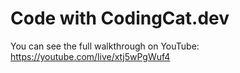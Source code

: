 # Code with CodingCat.dev

You can see the full walkthrough on YouTube: https://youtube.com/live/xtj5wPgWuf4
